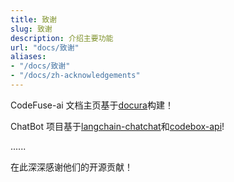 ```yaml
---
title: 致谢
slug: 致谢
description: 介绍主要功能
url: "docs/致谢"
aliases:
- "/docs/致谢"
- "/docs/zh-acknowledgements"
---
```


CodeFuse-ai 文档主页基于[docura](https://github.com/docura/docura)构建！

ChatBot 项目基于[langchain-chatchat](https://github.com/chatchat-space/Langchain-Chatchat)和[codebox-api](https://github.com/shroominic/codebox-api)!

......

在此深深感谢他们的开源贡献！
